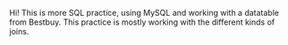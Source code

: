 Hi! This is more SQL practice, using MySQL and working with a datatable from Bestbuy. This practice is mostly working with the different kinds of joins.
